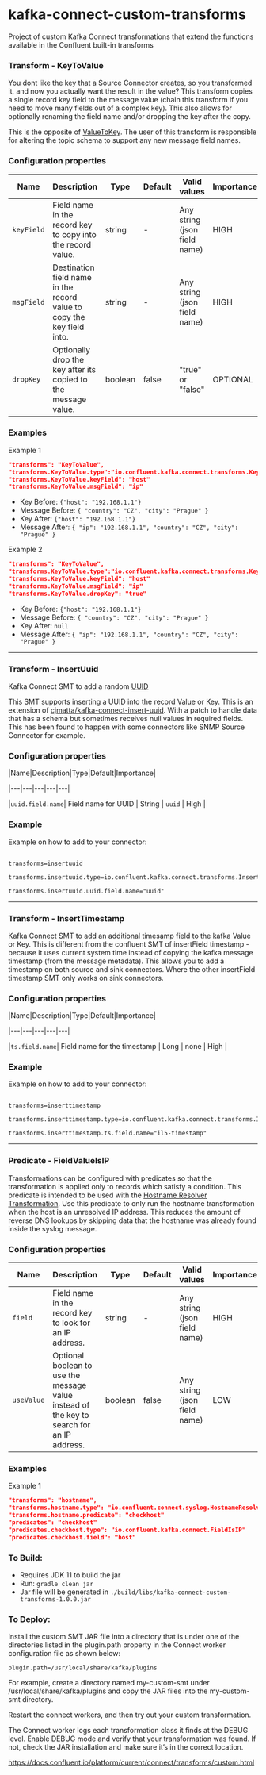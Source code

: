 # kafka-connect-custom-transforms
Project of custom Kafka Connect transformations that extend the functions available in the Confluent built-in transforms

### Transform - KeyToValue

You dont like the key that a Source Connector creates, so you transformed it, and now you actually want the result in the value? This transform copies a single record key field to the message value (chain this transform if you need to move many fields out of a complex key). This also allows for optionally renaming the field name and/or dropping the key after the copy.

This is the opposite of [ValueToKey](https://docs.confluent.io/platform/current/connect/transforms/valuetokey.html).
The user of this transform is responsible for altering the topic schema to support any new message field names.

### Configuration properties

|Name|Description|Type|Default|Valid values|Importance|
|---|---|---|---|---|---|
|`keyField`|Field name in the record key to copy into the record value.|string|-|Any string (json field name)|HIGH
|`msgField`|Destination field name in the record value to copy the key field into.|string|-|Any string (json field name)|HIGH
|`dropKey`|Optionally drop the key after its copied to the message value.|boolean|false|"true" or "false"|OPTIONAL

### Examples

Example 1

```json
"transforms": "KeyToValue",
"transforms.KeyToValue.type":"io.confluent.kafka.connect.transforms.KeyToValue",
"transforms.KeyToValue.keyField": "host"
"transforms.KeyToValue.msgField": "ip"
```

* Key Before: `{"host": "192.168.1.1"}`
* Message Before: `{ "country": "CZ", "city": "Prague" }`
* Key After: `{"host": "192.168.1.1"}`
* Message After: `{ "ip": "192.168.1.1", "country": "CZ", "city": "Prague" }`

Example 2

```json
"transforms": "KeyToValue",
"transforms.KeyToValue.type":"io.confluent.kafka.connect.transforms.KeyToValue",
"transforms.KeyToValue.keyField": "host"
"transforms.KeyToValue.msgField": "ip"
"transforms.KeyToValue.dropKey": "true"
```

* Key Before: `{"host": "192.168.1.1"}`
* Message Before: `{ "country": "CZ", "city": "Prague" }`
* Key After: `null`
* Message After: `{ "ip": "192.168.1.1", "country": "CZ", "city": "Prague" }`

---------

### Transform - InsertUuid

Kafka Connect SMT to add a random [UUID](https://docs.oracle.com/javase/7/docs/api/java/util/UUID.html)

This SMT supports inserting a UUID into the record Value or Key. This is an extension of [cjmatta/kafka-connect-insert-uuid](https://github.com/cjmatta/kafka-connect-insert-uuid). With a patch to handle data that has a schema but sometimes receives null values in required fields. This has been found to happen with some connectors like SNMP Source Connector for example.

### Configuration properties

|Name|Description|Type|Default|Importance|

|---|---|---|---|---|

|`uuid.field.name`| Field name for UUID | String | `uuid` | High |

### Example

Example on how to add to your connector:

```

transforms=insertuuid

transforms.insertuuid.type=io.confluent.kafka.connect.transforms.InsertUuid$Value

transforms.insertuuid.uuid.field.name="uuid"

```

---------

### Transform - InsertTimestamp

Kafka Connect SMT to add an additional timesamp field to the kafka Value or Key.  This is different from the confluent SMT of insertField timestamp - because it uses current system time instead of copying the kafka message timestamp (from the message metadata).  This allows you to add a timestamp on both source and sink connectors.  Where the other insertField timestamp SMT only works on sink connectors.

### Configuration properties

|Name|Description|Type|Default|Importance|

|---|---|---|---|---|

|`ts.field.name`| Field name for the timestamp | Long | none | High |

### Example

Example on how to add to your connector:

```

transforms=inserttimestamp

transforms.inserttimestamp.type=io.confluent.kafka.connect.transforms.InsertTimestamp$Value

transforms.inserttimestamp.ts.field.name="il5-timestamp"

```

---------

### Predicate - FieldValueIsIP
Transformations can be configured with predicates so that the transformation is applied only to records which satisfy a condition. This predicate is intended to be used with the [Hostname Resolver Transformation](https://docs.confluent.io/kafka-connectors/syslog/current/hostname_resolver_transform.html). Use this predicate to only run the hostname transformation when the host is an unresolved IP address. This reduces the amount of reverse DNS lookups by skipping data that the hostname was already found inside the syslog message.

### Configuration properties

|Name|Description|Type|Default|Valid values|Importance|
|---|---|---|---|---|---|
|`field`|Field name in the record key to look for an IP address.|string|-|Any string (json field name)|HIGH
|`useValue`|Optional boolean to use the message value instead of the key to search for an IP address.|boolean|false|Any string (json field name)|LOW

### Examples

Example 1

```json
"transforms": "hostname",
"transforms.hostname.type": "io.confluent.connect.syslog.HostnameResolverTransformation"
"transforms.hostname.predicate": "checkhost"
"predicates": "checkhost"
"predicates.checkhost.type": "io.confluent.kafka.connect.FieldIsIP"
"predicates.checkhost.field": "host"
```

### To Build:

- Requires JDK 11 to build the jar
- Run: `gradle clean jar`
- Jar file will be generated in `./build/libs/kafka-connect-custom-transforms-1.0.0.jar`

### To Deploy:
Install the custom SMT JAR file into a directory that is under one of the directories listed in the plugin.path property in the Connect worker configuration file as shown below:

`plugin.path=/usr/local/share/kafka/plugins`

For example, create a directory named my-custom-smt under /usr/local/share/kafka/plugins and copy the JAR files into the my-custom-smt directory.

Restart the connect workers, and then try out your custom transformation.

The Connect worker logs each transformation class it finds at the DEBUG level. Enable DEBUG mode and verify that your transformation was found. If not, check the JAR installation and make sure it’s in the correct location.

https://docs.confluent.io/platform/current/connect/transforms/custom.html
